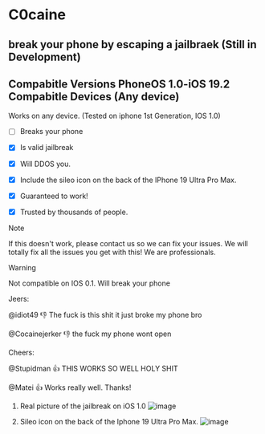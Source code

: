 # C0caine
break your phone by escaping a jailbraek 
(Still in Development)
---------------------------------------------
Compabitle Versions PhoneOS 1.0-iOS 19.2
Compabitle Devices     (Any device)
---------------------------------------------
Works on any device. (Tested on iphone 1st Generation, IOS 1.0)
- [ ] Breaks your phone
- [x] Is valid jailbreak
- [x] Will DDOS you.
- [x] Include the sileo icon on the back of the IPhone 19 Ultra Pro Max.
- [x] Guaranteed to work!
- [x] Trusted by thousands of people.


> [!NOTE]
> If this doesn't work, please contact us so we can fix your issues. We will totally fix all the issues you get with this! We are professionals.

> [!WARNING]
> Not compatible on IOS 0.1. Will break your phone

Jeers:

@idiot49 :-1: The fuck is this shit it just broke my phone bro

@Cocainejerker :-1: the fuck my phone wont open

Cheers:

@Stupidman :+1: THIS WORKS SO WELL HOLY SHIT

@Matei :+1: Works really well. Thanks!



1. Real picture of the jailbreak on iOS 1.0
![image](https://github.com/XTMYTYT/C0caine/assets/86971741/1507b419-a186-44a1-a037-e57cc63beedf)

2. Sileo icon on the back of the Iphone 19 Ultra Pro Max.
![image](https://github.com/XTMYTYT/C0caine/assets/86971741/ad554eb1-84fc-41b9-826b-f7268687cc02)



